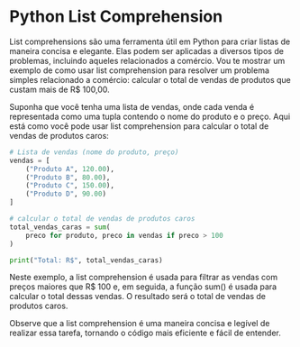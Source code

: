 # Python List Comprehension

List comprehensions são uma ferramenta útil em Python para criar listas de maneira concisa e elegante. Elas podem ser aplicadas a diversos tipos de problemas, incluindo aqueles relacionados a comércio. Vou te mostrar um exemplo de como usar list comprehension para resolver um problema simples relacionado a comércio: calcular o total de vendas de produtos que custam mais de R$ 100,00.

Suponha que você tenha uma lista de vendas, onde cada venda é representada como uma tupla contendo o nome do produto e o preço. Aqui está como você pode usar list comprehension para calcular o total de vendas de produtos caros:


```python
# Lista de vendas (nome do produto, preço)
vendas = [
    ("Produto A", 120.00), 
    ("Produto B", 80.00), 
    ("Produto C", 150.00), 
    ("Produto D", 90.00)
]

# calcular o total de vendas de produtos caros
total_vendas_caras = sum(
    preco for produto, preco in vendas if preco > 100
)

print("Total: R$", total_vendas_caras)
```

Neste exemplo, a list comprehension é usada para filtrar as vendas com preços maiores que R$ 100 e, em seguida, a função sum() é usada para calcular o total dessas vendas. O resultado será o total de vendas de produtos caros.

Observe que a list comprehension é uma maneira concisa e legível de realizar essa tarefa, tornando o código mais eficiente e fácil de entender.
